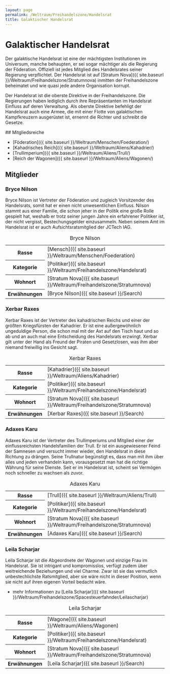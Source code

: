 ```yaml
---
layout: page
permalink: /Weltraum/Freihandelszone/Handelsrat
title: Galaktischer Handelsrat
---
```



# Galaktischer Handelsrat


Der galaktische Handelsrat ist eine der mächtigsten Institutionen im Universum, manche behaupten, er sei sogar mächtiger als die Regierung der Föderation. Offiziell ist jedes Mitglied des Handelsrates seiner Regierung verpflichtet. Der Handelsrat ist auf [Stratum Nova]({{ site.baseurl }}/Weltraum/Freihandelszone/Stratumnova) inmitten der Freihandelszone beheimatet und wie quasi jede andere Organisation korrupt.

Der Handelsrat ist die oberste Direktive in der Freihandelszone. Die Regierungen haben lediglich durch ihre Repräsentanten im Handelsrat Einfluss auf deren Verwaltung. Als oberste Direktive befehligt der Handelsrat auch eine Armee, die mit einer Flotte von galaktischen Kampfkreuzern ausgerüstet ist, ernennt die Richter und schreibt die Gesetze.


<aside>
<div class="hinweis">
## Mitgliedsreiche

- [Föderation]({{ site.baseurl }}/Weltraum/Menschen/Foederation/)
- [Kahadrisches Reich]({{ site.baseurl }}/Weltraum/Aliens/Kahadrier/)
- [Trullimperium]({{ site.baseurl }}/Weltraum/Aliens/Trull/)
- [Reich der Wagonen]({{ site.baseurl }}/Weltraum/Aliens/Wagonen/)

</div>
</aside>

## Mitglieder



### Bryce Nilson

Bryce Nilson ist Vertreter der Föderation und zugleich Vorsitzender des Handelsrats, somit hat er einen nicht unwesentlichen Einfluss. Nilson stammt aus einer Familie, die schon jeher in der Politik eine große Rolle gespielt hat, weshalb er trotz seiner jungen Jahre ein erfahrener Politiker ist, der nicht vergisst, Bestechungsgelder einzusammeln. Neben seinem Amt im Handelsrat ist er auch Aufsichtsratsmitglied der JCTech IAG.


<aside>
<table data-type="slc">
<caption>Bryce Nilson</caption>
<tbody>
<tr><th>Rasse</th><td>[Mensch]({{ site.baseurl }}/Weltraum/Menschen/Foederation)</td></tr>
<tr><th>Kategorie</th><td>[Politiker]({{ site.baseurl }}/Weltraum/Freihandelszone/Handelsrat)</td></tr>
<tr><th>Wohnort</th><td>[Stratum Nova]({{ site.baseurl }}/Weltraum/Freihandelszone/Stratumnova)</td></tr>
<tr><th>Erwähnungen</th><td>[Bryce Nilson]({{ site.baseurl }}/Search)</td></tr>
</tbody>
</table>
</aside>

### Xerbar Raxes

Xerbar Raxes ist der Vertreter des kahadrischen Reichs und einer der größten Kriegsfürsten der Kahadrier. Er ist eine außergewöhnlich ungeduldige Person, die schon mal mit der Axt auf den Tisch haut und so ab und an auch mal eine Entscheidung des Handelsrats erzwingt. Xerbar gilt unter der Hand als Freund der Piraten und Gesetzlosen, was ihm aber niemand freiwillig ins Gesicht sagt.


<aside>
<table data-type="slc">
<caption>Xerbar Raxes</caption>
<tbody>
<tr><th>Rasse</th><td>[Kahadrier]({{ site.baseurl }}/Weltraum/Aliens/Kahadrier)</td></tr>
<tr><th>Kategorie</th><td>[Politiker]({{ site.baseurl }}/Weltraum/Freihandelszone/Handelsrat)</td></tr>
<tr><th>Wohnort</th><td>[Stratum Nova]({{ site.baseurl }}/Weltraum/Freihandelszone/Stratumnova)</td></tr>
<tr><th>Erwähnungen</th><td>[Xerbar Raxes]({{ site.baseurl }}/Search)</td></tr>
</tbody>
</table>
</aside>

### Adaxes Karu

Adaxes Karu ist der Vertreter des Trullimperiums und Mitglied einer der einflussreichsten Handelsfamilien der Trull. Er ist ein ausgewiesener Feind der Samnesen und versucht immer wieder, den Handelsrat in diese Richtung zu drängen. Seine Trullnatur begünstigt es, dass man mit ihm über alles und jeden verhandeln kann, vorausgesetzt man hat die richtige Währung für seine Dienste. Seit er im Handelsrat ist, scheint sei Vermögen noch schneller zu wachsen als zuvor.


<aside>
<table data-type="slc">
<caption>Adaxes Karu</caption>
<tbody>
<tr><th>Rasse</th><td>[Trull]({{ site.baseurl }}/Weltraum/Aliens/Trull)</td></tr>
<tr><th>Kategorie</th><td>[Politiker]({{ site.baseurl }}/Weltraum/Freihandelszone/Handelsrat)</td></tr>
<tr><th>Wohnort</th><td>[Stratum Nova]({{ site.baseurl }}/Weltraum/Freihandelszone/Stratumnova)</td></tr>
<tr><th>Erwähnungen</th><td>[Adaxes Karu]({{ site.baseurl }}/Search)</td></tr>
</tbody>
</table>
</aside>

### Leila Scharjar

Leila Scharjar ist die Abgeordnete der Wagonen und einzige Frau im Handelsrat. Sie ist intrigant und kompromisslos, verfügt zudem über weitreichende Beziehungen und viel Charme. Zwar ist sie das vermutlich unbestechlichste Ratsmitglied, aber sie wäre nicht in dieser Position, wenn sie nicht auf ihren eigenen Vorteil bedacht wäre.

- mehr Informationen zu [Leila Scharjar]({{ site.baseurl }}/Weltraum/Freihandelszone/Spacesteuerfahnder/Leilascharjar)


<aside>
<table data-type="slc">
<caption>Leila Scharjar</caption>
<tbody>
<tr><th>Rasse</th><td>[Wagone]({{ site.baseurl }}/Weltraum/Aliens/Wagonen)</td></tr>
<tr><th>Kategorie</th><td>[Politiker]({{ site.baseurl }}/Weltraum/Freihandelszone/Handelsrat)</td></tr>
<tr><th>Wohnort</th><td>[Stratum Nova]({{ site.baseurl }}/Weltraum/Freihandelszone/Stratumnova)</td></tr>
<tr><th>Erwähnungen</th><td>[Leila Scharjar]({{ site.baseurl }}/Search)</td></tr>
</tbody>
</table>
</aside>

